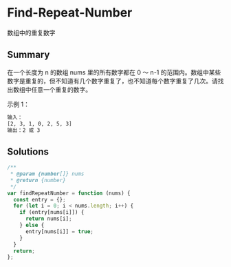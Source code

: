 # Find-Repeat-Number

数组中的重复数字

## Summary

在一个长度为 n 的数组 nums 里的所有数字都在 0 ～ n-1 的范围内。数组中某些数字是重复的，但不知道有几个数字重复了，也不知道每个数字重复了几次。请找出数组中任意一个重复的数字。

示例 1：

```bash
输入：
[2, 3, 1, 0, 2, 5, 3]
输出：2 或 3
```

## Solutions

```js
/**
 * @param {number[]} nums
 * @return {number}
 */
var findRepeatNumber = function (nums) {
  const entry = {};
  for (let i = 0; i < nums.length; i++) {
    if (entry[nums[i]]) {
      return nums[i];
    } else {
      entry[nums[i]] = true;
    }
  }
  return;
};
```
